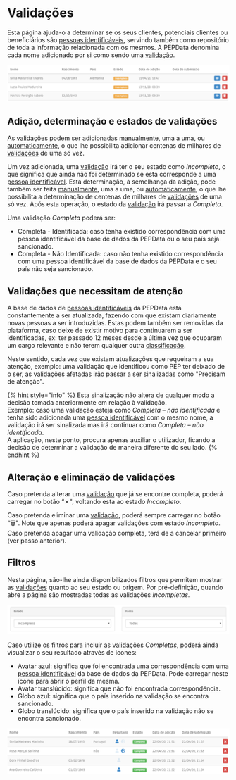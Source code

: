 # Validações

Esta página ajuda-o a determinar se os seus clientes, potenciais clientes ou beneficiários são [pessoas identificáveis](../../glossario/glossario-aplicacao.md#pessoa-identificavel), servindo também como repositório de toda a informação relacionada com os mesmos. A PEPData denomina cada nome adicionado por si como sendo uma [validação](../../glossario/glossario-aplicacao.md#validacao).

![Tabela de valida&#xE7;&#xF5;es](../../.gitbook/assets/image%20%2814%29.png)

## Adição, determinação e estados de validações

As [validações](../../glossario/glossario-aplicacao.md#validacao) podem ser adicionadas [manualmente](adicao-manual.md), uma a uma, ou [automaticamente](upload-de-validacoes.md), o que lhe possibilita adicionar centenas de milhares de [validações](../../glossario/glossario-aplicacao.md#validacao) de uma só vez.

Um vez adicionada, uma [validação](../../glossario/glossario-aplicacao.md#validacao) irá ter o seu estado como _Incompleto_, o que significa que ainda não foi determinado se esta corresponde a uma [pessoa identificável](../../glossario/glossario-aplicacao.md#pessoa-identificavel). Esta determinação, à semelhança da adição, pode também ser feita [manualmente](analise-manual.md), uma a uma, ou [automaticamente](aplicacao-de-regras.md), o que lhe possibilita a determinação de centenas de milhares de [validações](../../glossario/glossario-aplicacao.md#validacao) de uma só vez. Após esta operação, o estado da [validação](../../glossario/glossario-aplicacao.md#validacao) irá passar a _Completo_. 

Uma validação _Completa_ poderá ser: 

* Completa - Identificada: caso tenha existido correspondência com uma pessoa identificável da base de dados da PEPData ou o seu país seja sancionado. 
* Completa - Não Identificada: caso não tenha existido correspondência com uma pessoa identificável da base de dados da PEPData e o seu país não seja sancionado.

## Validações que necessitam de atenção

A base de dados de [pessoas identificáveis](../../glossario/glossario-aplicacao.md#pessoa-identificavel) da PEPData está constantemente a ser atualizada, fazendo com que existam diariamente novas pessoas a ser introduzidas. Estas podem também ser removidas da plataforma, caso deixe de existir motivo para continuarem a ser identificadas, ex: ter passado 12 meses desde a última vez que ocuparam um cargo relevante e não terem qualquer outra [classificação](../../glossario/glossario-aplicacao.md#classificacao).

Neste sentido, cada vez que existam atualizações que requeiram a sua atenção, exemplo: uma validação que identificou como PEP ter deixado de o ser, as validações afetadas irão passar a ser sinalizadas como "Precisam de atenção".

{% hint style="info" %}
Esta sinalização não altera de qualquer modo a decisão tomada anteriormente em relação à validação.   
Exemplo: caso uma validação esteja como _Completa – não identificada_ e tenha sido adicionada uma [pessoa identificável](../../glossario/glossario-aplicacao.md#pessoa-identificavel) com o mesmo nome, a validação irá ser sinalizada mas irá continuar como _Completa – não identificada_.   
A aplicação, neste ponto, procura apenas auxiliar o utilizador, ficando a decisão de determinar a validação de maneira diferente do seu lado.
{% endhint %}

## Alteração e eliminação de validações

Caso pretenda alterar uma [validação](../../glossario/glossario-aplicacao.md#validacao) que já se encontre completa, poderá carregar no botão “✗", voltando esta ao estado _Incompleto_.

Caso pretenda eliminar uma [validação](../../glossario/glossario-aplicacao.md#validacao), poderá sempre carregar no botão “🗑️". Note que apenas poderá apagar validações com estado _Incompleto_. Caso pretenda apagar uma validação completa, terá de a cancelar primeiro \(ver passo anterior\). 

## Filtros

Nesta página, são-lhe ainda disponibilizados filtros que permitem mostrar as [validações](../../glossario/glossario-aplicacao.md#validacao) quanto ao seu estado ou origem. Por pré-definição, quando abre a página são mostradas todas as validações _incompletas._ 

![Filtros de valida&#xE7;&#xF5;es](../../.gitbook/assets/image%20%281%29.png)

Caso utilize os filtros para incluir as [validações](../../glossario/glossario-aplicacao.md#validacao) _Completas_, poderá ainda visualizar o seu resultado através de ícones:

* Avatar azul: significa que foi encontrada uma correspondência com uma [pessoa identificável](../../glossario/glossario-aplicacao.md#pessoa-identificavel) da base de dados da PEPData. Pode carregar neste ícone para abrir o perfil da mesma.
* Avatar translúcido: significa que não foi encontrada correspondência.
* Globo azul: significa que o país inserido na validação se encontra sancionado.
* Globo translúcido: significa que o país inserido na validação não se encontra sancionado.

![Exemplo de valida&#xE7;&#xF5;es completas](../../.gitbook/assets/image%20%284%29.png)

